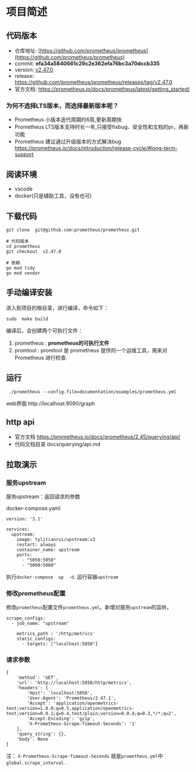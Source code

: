 # 项目简述
## 代码版本
- 仓库地址: [https://github.com/prometheus/prometheus](https://github.com/prometheus/prometheus)
- commit: **efa34a5840661c29c2e362efa76bc3a70dccb335**
- version: [v2.47.0](https://github.com/prometheus/prometheus/commits/v2.47.0)
- release: https://github.com/prometheus/prometheus/releases/tag/v2.47.0
- 官方文档: https://prometheus.io/docs/prometheus/latest/getting_started/  

### 为何不选择LTS版本，而选择最新版本呢？
- Prometheus 小版本迭代周期约6周,更新周期快
- Prometheus LTS版本支持时长一年,只接受fixbug、安全性和文档的pr，再新功能
- Prometheus 建议通过升级版本的方式解决bug  https://prometheus.io/docs/introduction/release-cycle/#long-term-support

## 阅读环境
- vscode 
- docker(只是辅助工具，没有也可)


##  下载代码
```
git clone  git@github.com:prometheus/prometheus.git

# 代码版本
cd prometheus
git checkout  v2.47.0

# 依赖
go mod tidy
go mod vendor

```

## 手动编译安装
进入到项目的根目录，进行编译，命令如下：  
```
sudo  make build 
```
 
编译后，会创建两个可执行文件：   
 1. prometheus :  **prometheus的可执行文件**
 2. promtool  :   promtool 是 prometheus 提供的一个运维工具，用来对 Prometheus 进行检查.  


## 运行

```
 ./prometheus --config.file=documentation/examples/prometheus.yml
```

web界面    http://localhost:9090/graph

## http api
- 官方文档   https://prometheus.io/docs/prometheus/2.45/querying/api/
- 代码文档目录  docs/querying/api.md



## 拉取演示

### 服务upstream

服务upstream：返回请求的参数

docker-compose.yaml  
```
version: '3.1'

services:
  upstream:
    image: tylitianrui/upstream:v3
    restart: always
    container_name: upstream
    ports:
      - "5050:5050"
      - "5060:5060"
```

执行` docker-compose  up  -d `. 运行容器`upstream`

###  修改prometheus配置  

修改`prometheus`配置文件`prometheus.yml`。新增对服务`upstream`的监听。

```
scrape_configs:
  - job_name: "upstream"

    metrics_path : '/http/metrics'
    static_configs:
      - targets: ["localhost:5050"]

```

### 请求参数

```
{
	'method': 'GET',
	'url': 'http://localhost:5050/http/metrics',
	'headers': {
		'Host': 'localhost:5050',
		'User-Agent': 'Prometheus/2.47.1',
		'Accept': 'application/openmetrics-text;version=1.0.0;q=0.5,application/openmetrics-text;version=0.0.1;q=0.4,text/plain;version=0.0.4;q=0.3,*/*;q=2',
		'Accept-Encoding': 'gzip',
		'X-Prometheus-Scrape-Timeout-Seconds': '1'
	},
	'query_string': {},
	'body': None
}
```
注： `X-Prometheus-Scrape-Timeout-Seconds` 就是`prometheus.yml`中 `global.scrape_interval` .
